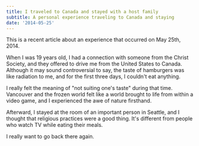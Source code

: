 ```yaml
---
title: I traveled to Canada and stayed with a host family
subtitle: A personal experience traveling to Canada and staying
date: '2014-05-25'
---
```


This is a recent article about an experience that occurred on May 25th, 2014.

When I was 19 years old, I had a connection with someone from the Christ Society, and they offered to drive me from the United States to Canada. Although it may sound controversial to say, the taste of hamburgers was like radiation to me, and for the first three days, I couldn't eat anything.

I really felt the meaning of "not suiting one's taste" during that time. Vancouver and the frozen world felt like a world brought to life from within a video game, and I experienced the awe of nature firsthand.

Afterward, I stayed at the room of an important person in Seattle, and I thought that religious practices were a good thing. It's different from people who watch TV while eating their meals.

I really want to go back there again.
